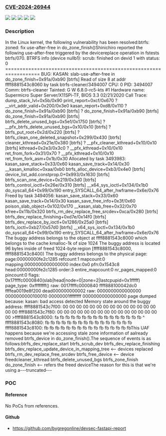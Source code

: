 ### [CVE-2024-26944](https://cve.mitre.org/cgi-bin/cvename.cgi?name=CVE-2024-26944)
![](https://img.shields.io/static/v1?label=Product&message=Linux&color=blue)
![](https://img.shields.io/static/v1?label=Version&message=&color=brightgreen)
![](https://img.shields.io/static/v1?label=Version&message=4dcbb8ab31c1292aea6a3f240e19523f633320c2%20&color=brightgreen)
![](https://img.shields.io/static/v1?label=Version&message=5.18%20&color=brightgreen)
![](https://img.shields.io/static/v1?label=Vulnerability&message=n%2Fa&color=blue)

### Description

In the Linux kernel, the following vulnerability has been resolved:btrfs: zoned: fix use-after-free in do_zone_finish()Shinichiro reported the following use-after-free triggered by the devicereplace operation in fstests btrfs/070. BTRFS info (device nullb1): scrub: finished on devid 1 with status: 0 ================================================================== BUG: KASAN: slab-use-after-free in do_zone_finish+0x91a/0xb90 [btrfs] Read of size 8 at addr ffff8881543c8060 by task btrfs-cleaner/3494007 CPU: 0 PID: 3494007 Comm: btrfs-cleaner Tainted: G        W          6.8.0-rc5-kts #1 Hardware name: Supermicro Super Server/X11SPi-TF, BIOS 3.3 02/21/2020 Call Trace:  <TASK>  dump_stack_lvl+0x5b/0x90  print_report+0xcf/0x670  ? __virt_addr_valid+0x200/0x3e0  kasan_report+0xd8/0x110  ? do_zone_finish+0x91a/0xb90 [btrfs]  ? do_zone_finish+0x91a/0xb90 [btrfs]  do_zone_finish+0x91a/0xb90 [btrfs]  btrfs_delete_unused_bgs+0x5e1/0x1750 [btrfs]  ? __pfx_btrfs_delete_unused_bgs+0x10/0x10 [btrfs]  ? btrfs_put_root+0x2d/0x220 [btrfs]  ? btrfs_clean_one_deleted_snapshot+0x299/0x430 [btrfs]  cleaner_kthread+0x21e/0x380 [btrfs]  ? __pfx_cleaner_kthread+0x10/0x10 [btrfs]  kthread+0x2e3/0x3c0  ? __pfx_kthread+0x10/0x10  ret_from_fork+0x31/0x70  ? __pfx_kthread+0x10/0x10  ret_from_fork_asm+0x1b/0x30  </TASK> Allocated by task 3493983:  kasan_save_stack+0x33/0x60  kasan_save_track+0x14/0x30  __kasan_kmalloc+0xaa/0xb0  btrfs_alloc_device+0xb3/0x4e0 [btrfs]  device_list_add.constprop.0+0x993/0x1630 [btrfs]  btrfs_scan_one_device+0x219/0x3d0 [btrfs]  btrfs_control_ioctl+0x26e/0x310 [btrfs]  __x64_sys_ioctl+0x134/0x1b0  do_syscall_64+0x99/0x190  entry_SYSCALL_64_after_hwframe+0x6e/0x76 Freed by task 3494056:  kasan_save_stack+0x33/0x60  kasan_save_track+0x14/0x30  kasan_save_free_info+0x3f/0x60  poison_slab_object+0x102/0x170  __kasan_slab_free+0x32/0x70  kfree+0x11b/0x320  btrfs_rm_dev_replace_free_srcdev+0xca/0x280 [btrfs]  btrfs_dev_replace_finishing+0xd7e/0x14f0 [btrfs]  btrfs_dev_replace_by_ioctl+0x1286/0x25a0 [btrfs]  btrfs_ioctl+0xb27/0x57d0 [btrfs]  __x64_sys_ioctl+0x134/0x1b0  do_syscall_64+0x99/0x190  entry_SYSCALL_64_after_hwframe+0x6e/0x76 The buggy address belongs to the object at ffff8881543c8000  which belongs to the cache kmalloc-1k of size 1024 The buggy address is located 96 bytes inside of  freed 1024-byte region [ffff8881543c8000, ffff8881543c8400) The buggy address belongs to the physical page: page:00000000fe2c1285 refcount:1 mapcount:0 mapping:0000000000000000 index:0x0 pfn:0x1543c8 head:00000000fe2c1285 order:3 entire_mapcount:0 nr_pages_mapped:0 pincount:0 flags: 0x17ffffc0000840(slab|head|node=0|zone=2|lastcpupid=0x1fffff) page_type: 0xffffffff() raw: 0017ffffc0000840 ffff888100042dc0 ffffea0019e8f200 dead000000000002 raw: 0000000000000000 0000000000100010 00000001ffffffff 0000000000000000 page dumped because: kasan: bad access detected Memory state around the buggy address:  ffff8881543c7f00: 00 00 00 00 00 00 00 00 00 00 00 00 00 00 00 00  ffff8881543c7f80: 00 00 00 00 00 00 00 00 00 00 00 00 00 00 00 00 >ffff8881543c8000: fa fb fb fb fb fb fb fb fb fb fb fb fb fb fb fb                                                        ^  ffff8881543c8080: fb fb fb fb fb fb fb fb fb fb fb fb fb fb fb fb  ffff8881543c8100: fb fb fb fb fb fb fb fb fb fb fb fb fb fb fb fbThis UAF happens because we're accessing stale zone information of aalready removed btrfs_device in do_zone_finish().The sequence of events is as follows:btrfs_dev_replace_start  btrfs_scrub_dev   btrfs_dev_replace_finishing    btrfs_dev_replace_update_device_in_mapping_tree <-- devices replaced    btrfs_rm_dev_replace_free_srcdev     btrfs_free_device                              <-- device freedcleaner_kthread btrfs_delete_unused_bgs  btrfs_zone_finish   do_zone_finish              <-- refers the freed deviceThe reason for this is that we're using a---truncated---

### POC

#### Reference
No PoCs from references.

#### Github
- https://github.com/bygregonline/devsec-fastapi-report

